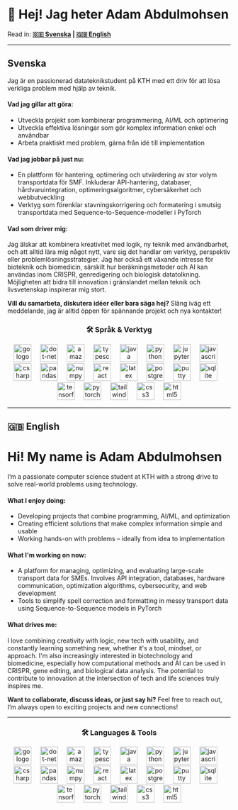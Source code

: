 <h1 align="left">👋 Hej! Jag heter Adam Abdulmohsen</h1>

<p align="left">
Read in: <b><a href="#swedish-tab">🇸🇪 Svenska</a> | <a href="#english-tab">🇬🇧 English</a></b>
</p>

---

## Svenska

<div id="swedish-tab">
  <p>
    Jag är en passionerad datateknikstudent på KTH med ett driv för att lösa verkliga problem med hjälp av teknik.
  </p>

  <h4> Vad jag gillar att göra:</h4>
  <ul>
    <li>Utveckla projekt som kombinerar programmering, AI/ML och optimering</li>
    <li>Utveckla effektiva lösningar som gör komplex information enkel och användbar</li>
    <li>Arbeta praktiskt med problem, gärna från idé till implementation</li>
  </ul>

  <h4> Vad jag jobbar på just nu:</h4>
  <ul>
    <li>En plattform för hantering, optimering och utvärdering av stor volym transportdata för SMF. Inkluderar API-hantering, databaser, hårdvaruintegration, optimeringsalgoritmer, cybersäkerhet och webbutveckling</li>
    <li>Verktyg som förenklar stavningskorrigering och formatering i smutsig transportdata med Sequence-to-Sequence-modeller i PyTorch</li>
  </ul>

  <h4> Vad som driver mig:</h4>
  <p>
    Jag älskar att kombinera kreativitet med logik, ny teknik med användbarhet, och att alltid lära mig något nytt, vare sig det handlar om verktyg, perspektiv eller problemlösningsstrategier. Jag har också ett växande intresse för bioteknik och biomedicin, särskilt hur beräkningsmetoder och AI kan användas inom CRISPR, genredigering och biologisk datatolkning. Möjligheten att bidra till innovation i gränslandet mellan teknik och livsvetenskap inspirerar mig stort.
  </p>

  <p><strong> Vill du samarbeta, diskutera idéer eller bara säga hej?</strong>  
  Släng iväg ett meddelande, jag är alltid öppen för spännande projekt och nya kontakter!</p>
</div>

<h3 align="center">🛠 Språk & Verktyg</h3>

<div align="center">
  <img src="https://cdn.jsdelivr.net/gh/devicons/devicon/icons/go/go-original-wordmark.svg" height="40" alt="go logo"  />
  <img width="12" />
  <img src="https://cdn.jsdelivr.net/gh/devicons/devicon/icons/dot-net/dot-net-plain-wordmark.svg" height="40" alt="dot-net logo"  />
  <img width="12" />
  <img src="https://cdn.jsdelivr.net/gh/devicons/devicon/icons/amazonwebservices/amazonwebservices-line-wordmark.svg" height="40" alt="amazonwebservices logo"  />
  <img width="12" />
  <img src="https://cdn.jsdelivr.net/gh/devicons/devicon/icons/typescript/typescript-original.svg" height="40" alt="typescript logo"  />
  <img width="12" />
  <img src="https://cdn.jsdelivr.net/gh/devicons/devicon/icons/java/java-original.svg" height="40" alt="java logo"  />
  <img width="12" />
  <img src="https://cdn.jsdelivr.net/gh/devicons/devicon/icons/python/python-original.svg" height="40" alt="python logo"  />
  <img width="12" />
  <img src="https://cdn.jsdelivr.net/gh/devicons/devicon/icons/jupyter/jupyter-original.svg" height="40" alt="jupyter logo"  />
  <img width="12" />
  <img src="https://cdn.jsdelivr.net/gh/devicons/devicon/icons/javascript/javascript-original.svg" height="40" alt="javascript logo"  />
  <img width="12" />
  <img src="https://cdn.jsdelivr.net/gh/devicons/devicon/icons/csharp/csharp-original.svg" height="40" alt="csharp logo"  />
  <img width="12" />
  <img src="https://cdn.jsdelivr.net/gh/devicons/devicon/icons/pandas/pandas-original.svg" height="40" alt="pandas logo"  />
  <img width="12" />
  <img src="https://cdn.jsdelivr.net/gh/devicons/devicon/icons/numpy/numpy-original.svg" height="40" alt="numpy logo"  />
  <img width="12" />
  <img src="https://cdn.jsdelivr.net/gh/devicons/devicon/icons/react/react-original.svg" height="40" alt="react logo"  />
  <img width="12" />
  <img src="https://cdn.jsdelivr.net/gh/devicons/devicon/icons/latex/latex-original.svg" height="40" alt="latex logo"  />
  <img width="12" />
  <img src="https://cdn.jsdelivr.net/gh/devicons/devicon/icons/postgresql/postgresql-original.svg" height="40" alt="postgresql logo"  />
  <img width="12" />
  <img src="https://cdn.jsdelivr.net/gh/devicons/devicon/icons/putty/putty-original.svg" height="40" alt="putty logo"  />
  <img width="12" />
  <img src="https://cdn.jsdelivr.net/gh/devicons/devicon/icons/sqlite/sqlite-original.svg" height="40" alt="sqlite logo"  />
  <img width="12" />
  <img src="https://cdn.jsdelivr.net/gh/devicons/devicon/icons/tensorflow/tensorflow-original.svg" height="40" alt="tensorflow logo"  />
  <img width="12" />
  <img src="https://cdn.jsdelivr.net/gh/devicons/devicon/icons/pytorch/pytorch-original.svg" height="40" alt="pytorch logo"  />
  <img width="12" />
  <img src="https://cdn.jsdelivr.net/gh/devicons/devicon/icons/tailwindcss/tailwindcss-original-wordmark.svg" height="40" alt="tailwindcss logo"  />
  <img width="12" />
  <img src="https://cdn.jsdelivr.net/gh/devicons/devicon/icons/css3/css3-original.svg" height="40" alt="css3 logo"  />
  <img width="12" />
  <img src="https://cdn.jsdelivr.net/gh/devicons/devicon/icons/html5/html5-original.svg" height="40" alt="html5 logo"  />
</div>

---

## 🇬🇧 English
<h1 align="left"> Hi! My name is Adam Abdulmohsen</h1>

<div id="english-tab">
  <p>
    I’m a passionate computer science student at KTH with a strong drive to solve real-world problems using technology.
  </p>

  <h4> What I enjoy doing:</h4>
  <ul>
    <li>Developing projects that combine programming, AI/ML, and optimization</li>
    <li>Creating efficient solutions that make complex information simple and usable</li>
    <li>Working hands-on with problems – ideally from idea to implementation</li>
  </ul>

  <h4> What I'm working on now:</h4>
  <ul>
    <li>A platform for managing, optimizing, and evaluating large-scale transport data for SMEs. Involves API integration, databases, hardware communication, optimization algorithms, cybersecurity, and web development</li>
    <li>Tools to simplify spell correction and formatting in messy transport data using Sequence-to-Sequence models in PyTorch</li>
  </ul>

  <h4> What drives me:</h4>
  <p>
    I love combining creativity with logic, new tech with usability, and constantly learning something new, whether it's a tool, mindset, or approach.  
    I'm also increasingly interested in biotechnology and biomedicine, especially how computational methods and AI can be used in CRISPR, gene editing, and biological data analysis. The potential to contribute to innovation at the intersection of tech and life sciences truly inspires me.
  </p>

  <p><strong> Want to collaborate, discuss ideas, or just say hi?</strong>  
  Feel free to reach out, I’m always open to exciting projects and new connections!</p>
</div>

---

<h3 align="center">🛠 Languages & Tools</h3>

<div align="center">
  <img src="https://cdn.jsdelivr.net/gh/devicons/devicon/icons/go/go-original-wordmark.svg" height="40" alt="go logo"  />
  <img width="12" />
  <img src="https://cdn.jsdelivr.net/gh/devicons/devicon/icons/dot-net/dot-net-plain-wordmark.svg" height="40" alt="dot-net logo"  />
  <img width="12" />
  <img src="https://cdn.jsdelivr.net/gh/devicons/devicon/icons/amazonwebservices/amazonwebservices-line-wordmark.svg" height="40" alt="amazonwebservices logo"  />
  <img width="12" />
  <img src="https://cdn.jsdelivr.net/gh/devicons/devicon/icons/typescript/typescript-original.svg" height="40" alt="typescript logo"  />
  <img width="12" />
  <img src="https://cdn.jsdelivr.net/gh/devicons/devicon/icons/java/java-original.svg" height="40" alt="java logo"  />
  <img width="12" />
  <img src="https://cdn.jsdelivr.net/gh/devicons/devicon/icons/python/python-original.svg" height="40" alt="python logo"  />
  <img width="12" />
  <img src="https://cdn.jsdelivr.net/gh/devicons/devicon/icons/jupyter/jupyter-original.svg" height="40" alt="jupyter logo"  />
  <img width="12" />
  <img src="https://cdn.jsdelivr.net/gh/devicons/devicon/icons/javascript/javascript-original.svg" height="40" alt="javascript logo"  />
  <img width="12" />
  <img src="https://cdn.jsdelivr.net/gh/devicons/devicon/icons/csharp/csharp-original.svg" height="40" alt="csharp logo"  />
  <img width="12" />
  <img src="https://cdn.jsdelivr.net/gh/devicons/devicon/icons/pandas/pandas-original.svg" height="40" alt="pandas logo"  />
  <img width="12" />
  <img src="https://cdn.jsdelivr.net/gh/devicons/devicon/icons/numpy/numpy-original.svg" height="40" alt="numpy logo"  />
  <img width="12" />
  <img src="https://cdn.jsdelivr.net/gh/devicons/devicon/icons/react/react-original.svg" height="40" alt="react logo"  />
  <img width="12" />
  <img src="https://cdn.jsdelivr.net/gh/devicons/devicon/icons/latex/latex-original.svg" height="40" alt="latex logo"  />
  <img width="12" />
  <img src="https://cdn.jsdelivr.net/gh/devicons/devicon/icons/postgresql/postgresql-original.svg" height="40" alt="postgresql logo"  />
  <img width="12" />
  <img src="https://cdn.jsdelivr.net/gh/devicons/devicon/icons/putty/putty-original.svg" height="40" alt="putty logo"  />
  <img width="12" />
  <img src="https://cdn.jsdelivr.net/gh/devicons/devicon/icons/sqlite/sqlite-original.svg" height="40" alt="sqlite logo"  />
  <img width="12" />
  <img src="https://cdn.jsdelivr.net/gh/devicons/devicon/icons/tensorflow/tensorflow-original.svg" height="40" alt="tensorflow logo"  />
  <img width="12" />
  <img src="https://cdn.jsdelivr.net/gh/devicons/devicon/icons/pytorch/pytorch-original.svg" height="40" alt="pytorch logo"  />
  <img width="12" />
  <img src="https://cdn.jsdelivr.net/gh/devicons/devicon/icons/tailwindcss/tailwindcss-original-wordmark.svg" height="40" alt="tailwindcss logo"  />
  <img width="12" />
  <img src="https://cdn.jsdelivr.net/gh/devicons/devicon/icons/css3/css3-original.svg" height="40" alt="css3 logo"  />
  <img width="12" />
  <img src="https://cdn.jsdelivr.net/gh/devicons/devicon/icons/html5/html5-original.svg" height="40" alt="html5 logo"  />
</div>

